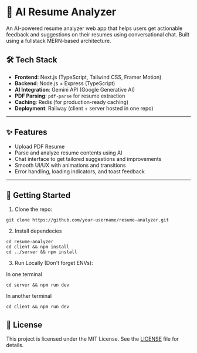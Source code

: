 # 📄 AI Resume Analyzer

An AI-powered resume analyzer web app that helps users get actionable feedback and suggestions on their resumes using conversational chat. Built using a fullstack MERN-based architecture.

## 🛠 Tech Stack

- **Frontend**: Next.js (TypeScript, Tailwind CSS, Framer Motion)
- **Backend**: Node.js + Express (TypeScript)
- **AI Integration**: Gemini API (Google Generative AI)
- **PDF Parsing**: `pdf-parse` for resume extraction
- **Caching**: Redis (for production-ready caching)
- **Deployment**: Railway (client + server hosted in one repo)

---

## ✨ Features

- Upload PDF Resume
- Parse and analyze resume contents using AI
- Chat interface to get tailored suggestions and improvements
- Smooth UI/UX with animations and transitions
- Error handling, loading indicators, and toast feedback

---

## 🚀 Getting Started

1. Clone the repo:

```
git clone https://github.com/your-username/resume-analyzer.git
```

2. Install dependecies

```
cd resume-analyzer
cd client && npm install
cd ../server && npm install
```

3. Run Locally (Don't forget ENVs):

In one terminal

```
cd server && npm run dev
```

In another terminal

```
cd client && npm run dev
```
## 📝 License

This project is licensed under the MIT License. See the [LICENSE](LICENSE) file for details.
